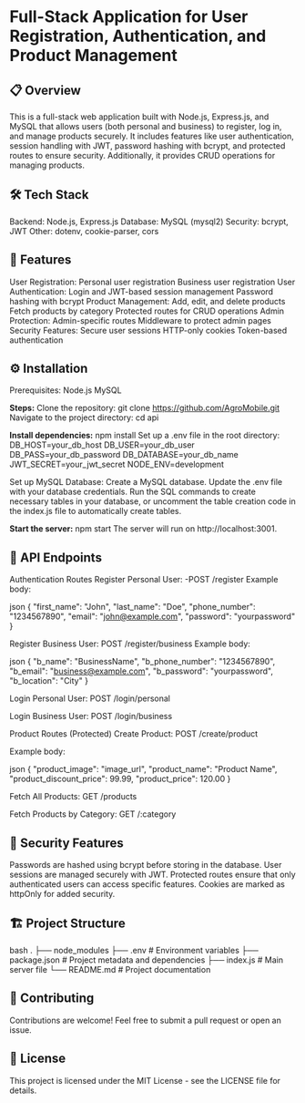 # Full-Stack Application for User Registration, Authentication, and Product Management
## 📋 Overview
This is a full-stack web application built with Node.js, Express.js, and MySQL that allows users (both personal and business) to register, log in, and manage products securely. It includes features like user authentication, session handling with JWT, password hashing with bcrypt, and protected routes to ensure security. Additionally, it provides CRUD operations for managing products.

## 🛠️ Tech Stack
Backend: Node.js, Express.js
Database: MySQL (mysql2)
Security: bcrypt, JWT
Other: dotenv, cookie-parser, cors

## 🌟 Features
User Registration:
Personal user registration
Business user registration
User Authentication:
Login and JWT-based session management
Password hashing with bcrypt
Product Management:
Add, edit, and delete products
Fetch products by category
Protected routes for CRUD operations
Admin Protection:
Admin-specific routes
Middleware to protect admin pages
Security Features:
Secure user sessions
HTTP-only cookies
Token-based authentication

## ⚙️ Installation
Prerequisites:
Node.js
MySQL

**Steps:**
Clone the repository:
git clone https://github.com/AgroMobile.git
Navigate to the project directory:
cd api

**Install dependencies:**
npm install
Set up a .env file in the root directory:
DB_HOST=your_db_host
DB_USER=your_db_user
DB_PASS=your_db_password
DB_DATABASE=your_db_name
JWT_SECRET=your_jwt_secret
NODE_ENV=development

Set up MySQL Database:
Create a MySQL database.
Update the .env file with your database credentials.
Run the SQL commands to create necessary tables in your database, or uncomment the table creation code in the index.js file to automatically create tables.

**Start the server:**
npm start
The server will run on http://localhost:3001.

## 🧩 API Endpoints
Authentication Routes
Register Personal User:
-POST /register
Example body:

json
{
  "first_name": "John",
  "last_name": "Doe",
  "phone_number": "1234567890",
  "email": "john@example.com",
  "password": "yourpassword"
}

Register Business User:
POST /register/business
Example body:

json
{
  "b_name": "BusinessName",
  "b_phone_number": "1234567890",
  "b_email": "business@example.com",
  "b_password": "yourpassword",
  "b_location": "City"
}

Login Personal User:
POST /login/personal

Login Business User:
POST /login/business

Product Routes (Protected)
Create Product:
POST /create/product

Example body:

json
{
  "product_image": "image_url",
  "product_name": "Product Name",
  "product_discount_price": 99.99,
  "product_price": 120.00
}

Fetch All Products:
GET /products

Fetch Products by Category:
GET /:category

## 🔐 Security Features
Passwords are hashed using bcrypt before storing in the database.
User sessions are managed securely with JWT.
Protected routes ensure that only authenticated users can access specific features.
Cookies are marked as httpOnly for added security.

## 🏗️ Project Structure
bash
.
├── node_modules
├── .env               # Environment variables
├── package.json       # Project metadata and dependencies
├── index.js           # Main server file
└── README.md          # Project documentation

## 🤝 Contributing
Contributions are welcome! Feel free to submit a pull request or open an issue.

## 📄 License
This project is licensed under the MIT License - see the LICENSE file for details.
